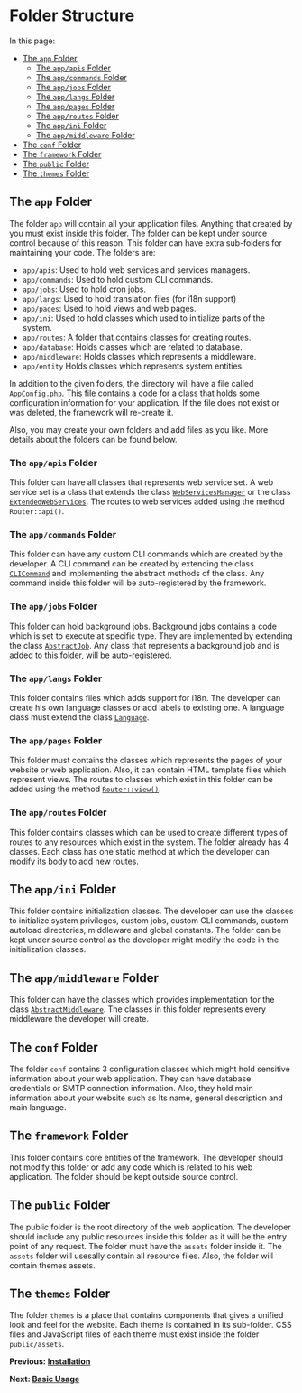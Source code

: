 # Folder Structure
<meta name="description" content="Learn about the folders at which the framework uses to keep your code and the content of each folder.">

In this page:
* [The `app` Folder](#the-app-folder)
  * [The `app/apis` Folder](#the-appapis-folder)
  * [The `app/commands` Folder](#the-appcommands-folder)
  * [The `app/jobs` Folder](#the-appjobs-folder)
  * [The `app/langs` Folder ](#the-applangs-folder)
  * [The `app/pages` Folder](#the-pageslangs-folder)
  * [The `app/routes` Folder](#the-approutes-folder)
  * [The `app/ini` Folder](#the-appini-folder)
  * [The `app/middleware` Folder](#the-appmiddleware-folder)
* [The `conf` Folder](#the-conf-folder)
* [The `framework` Folder](#the-framework-folder)
* [The `public` Folder](#the-public-folder)
* [The `themes` Folder](#the-themes-folder)

## The `app` Folder

The folder `app` will contain all your application files. Anything that created by you must exist inside this folder. The folder can be kept under source control because of this reason. This folder can have extra sub-folders for maintaining your code. The folders are:
* `app/apis`: Used to hold web services and services managers.
* `app/commands`: Used to hold custom CLI commands.
* `app/jobs`: Used to hold cron jobs.
* `app/langs`: Used to hold translation files (for i18n support)
* `app/pages`: Used to hold views and web pages.
* `app/ini`: Used to hold classes which used to initialize parts of the system.
* `app/routes`: A folder that contains classes for creating routes.
* `app/database`: Holds classes which are related to database.
* `app/middleware`: Holds classes which represents a middleware.
* `app/entity` Holds classes which represents system entities.

In addition to the given folders, the directory will have a file called `AppConfig.php`. This file contains a code for a class that holds some configuration information for your application. If the file does not exist or was deleted, the framework will re-create it.

Also, you may create your own folders and add files as you like. More details about the folders can be found below.

### The `app/apis` Folder

This folder can have all classes that represents web service set. A web service set is a class that extends the class <a href="https://webfiori.com/docs/webfiori/restEasy/WebServices">`WebServicesManager`</a> or the class <a href="https://webfiori.com/docs/webfiori/framework/ExtendedWebServicesManager">`ExtendedWebServices`</a>. The routes to web services added using the method `Router::api()`.

### The `app/commands` Folder

This folder can have any custom CLI commands which are created by the developer. A CLI command can be created by extending the class <a href="https://webfiori.com/docs/webfiori/framework/cli/CLICommand">`CLICommand`</a> and implementing the abstract methods of the class. Any command inside this folder will be auto-registered by the framework.

### The `app/jobs` Folder

This folder can hold background jobs. Background jobs contains a code which is set to execute at specific type. They are implemented by extending the class <a href="https://webfiori.com/docs/webfiori/framework/cron/AbstractJob">`AbstractJob`</a>. Any class that represents a background job and is added to this folder, will be auto-registered.

### The `app/langs` Folder 

This folder contains files which adds support for i18n. The developer can create his own language classes or add labels to existing one. A language class must extend the class <a href="https://webfiori.com/docs/webfiori/framework/i18n/Language">`Language`</a>.

### The `app/pages` Folder

This folder must contains the classes which represents the pages of your website or web application. Also, it can contain HTML template files which represent views. The routes to classes which exist in this folder can be added using the method <a  href="https://webfiori.com/docs/webfiori/framework/router/Router#view">`Router::view()`</a>.

### The `app/routes` Folder

This folder contains classes which can be used to create different types of routes to any resources which exist in the system. The folder already has 4 classes. Each class has one static method at which the developer can modify its body to add new routes.

## The `app/ini` Folder

This folder contains initialization classes. The developer can use the classes to initialize system privileges, custom jobs, custom CLI commands, custom autoload directories, middleware and global constants. The folder can be kept under source control as the developer might modify the code in the initialization classes.

## The `app/middleware` Folder

This folder can have the classes which provides implementation for the class [`AbstractMiddleware`](https://webfiori.com/docs/webfiori/framework/middleware/AbstractMiddleware). The classes in this folder represents every middleware the developer will create.

## The `conf` Folder

The folder `conf` contains 3 configuration classes which might hold sensitive information about your web application. They can have database credentials or SMTP connection information. Also, they hold main information about your website such as Its name, general description and main language.

## The `framework` Folder

This folder contains core entities of the framework. The developer should not modify this folder or add any code which is related to his web application. The folder should be kept outside source control.

## The `public` Folder

The public folder is the root directory of the web application. The developer should include any public resources inside this folder as it will be the entry point of any request. The folder must have the `assets` folder inside it. The `assets` folder will usesally contain all resource files. Also, the folder will contain themes assets.

## The `themes` Folder
The folder `themes` is a place that contains components that gives a unified look and feel for the website. Each theme is contained in its sub-folder. CSS files and JavaScript files of each theme must exist inside the folder `public/assets`.

**Previous: [Installation](learn/installation)**

**Next: [Basic Usage](learn/basic-usage)**

